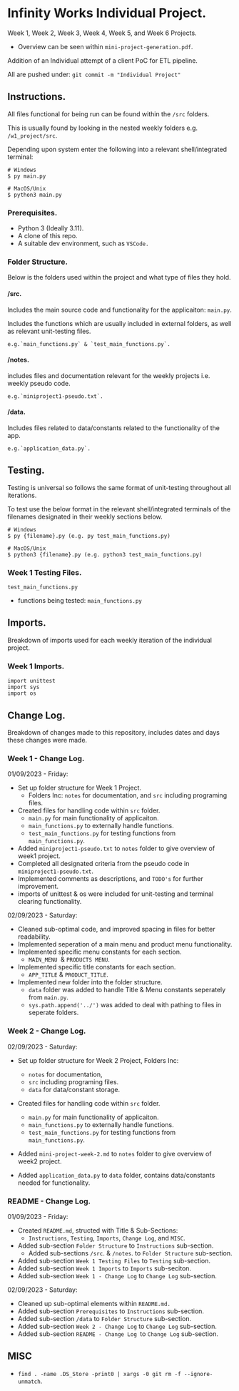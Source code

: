# Infinity Works Individual Project.

Week 1, Week 2, Week 3, Week 4, Week 5, and Week 6 Projects.

* Overview can be seen within `mini-project-generation.pdf`.

Addition of an Individual attempt of a client PoC for ETL pipeline.

All are pushed under: `git commit -m "Individual Project"`

## Instructions.

All files functional for being run can be found within the `/src` folders.

This is usually found by looking in the nested weekly folders e.g. `/w1_project/src`.

Depending upon system enter the following into a relevant shell/integrated terminal:

```
# Windows
$ py main.py

# MacOS/Unix
$ python3 main.py
```

### Prerequisites.

* Python 3 (Ideally 3.11).
* A clone of this repo.
* A suitable dev environment, such as `VSCode.`

### Folder Structure.

Below is the folders used within the project and what type of files they hold.

#### /src.

Includes the main source code and functionality for the applicaiton: `main.py`.

Includes the functions which are usually included in external folders, as well as relevant unit-testing files.

    e.g.`main_functions.py` & `test_main_functions.py`.

#### /notes.

includes files and documentation relevant for the weekly projects i.e. weekly pseudo code.

    e.g.`miniproject1-pseudo.txt`.

#### /data.

Includes files related to data/constants related to the functionality of the app.

    e.g.`application_data.py`.

## Testing.

Testing is universal so follows the same format of unit-testing throughout all iterations.

To test use the below format in the relevant shell/integrated terminals of the filenames designated in their weekly sections below.

```
# Windows
$ py {filename}.py (e.g. py test_main_functions.py)

# MacOS/Unix
$ python3 {filename}.py (e.g. python3 test_main_functions.py)
```

### Week 1 Testing Files.

`test_main_functions.py`

* functions being tested: `main_functions.py`

## Imports.

Breakdown of imports used for each weekly iteration of the individual project.

### Week 1 Imports.

```
import unittest
import sys
import os
```

## Change Log.

Breakdown of changes made to this repository, includes dates and days these changes were made.

### Week 1 - Change Log.

01/09/2023 - Friday:

* Set up folder structure for Week 1 Project.
  * Folders Inc: `notes` for documentation, and `src` including programing files.
* Created files for handling code within `src` folder.
  * `main.py` for main functionality of applicaiton.
  * `main_functions.py` to externally handle functions.
  * `test_main_functions.py` for testing functions from `main_functions.py`.
* Added `miniproject1-pseudo.txt` to `notes` folder to give overview of week1 project.
* Completed all designated criteria from the pseudo code in `miniproject1-pseudo.txt`.
* Implemented comments as descriptions, and `TODO's` for further improvement.
* imports of unittest & os were included for unit-testing and terminal clearing functionality.

02/09/2023 - Saturday:

* Cleaned sub-optimal code, and improved spacing in files for better readability.
* Implemented seperation of a main menu and product menu functionality.
* Implemented specific menu constants for each section.
  * `MAIN_MENU `& `PRODUCTS MENU`.
* Implemented specific title constants for each section.
  * `APP_TITLE` & `PRODUCT_TITLE`.
* Implemented new folder into the folder structure.
  * `data` folder was added to handle Title & Menu constants seperately from `main.py`.
  * `sys.path.append('../')` was added to deal with pathing to files in seperate folders.

### Week 2 - Change Log.

02/09/2023 - Saturday:

* Set up folder structure for Week 2 Project, Folders Inc:

  * `notes` for documentation,
  * `src` including programing files.
  * `data` for data/constant storage.
* Created files for handling code within `src` folder.

  * `main.py` for main functionality of applicaiton.
  * `main_functions.py` to externally handle functions.
  * `test_main_functions.py` for testing functions from `main_functions.py`.
* Added `mini-project-week-2.md` to `notes` folder to give overview of week2 project.
* Added `application_data.py` to `data` folder, contains data/constants needed for functionality.


### README - Change Log.

01/09/2023 - Friday:

* Created `README.md`, structed with Title & Sub-Sections:
  * `Instructions`, `Testing`, `Imports`, `Change Log`, and `MISC`.
* Added sub-section `Folder Structure` to `Instructions` sub-section.
  * Added sub-sections `/src`. & `/notes`. to `Folder Structure` sub-section.
* Added sub-section `Week 1 Testing Files` to `Testing` sub-section.
* Added sub-section `Week 1 Imports` to `Imports` sub-seciton.
* Added sub-section `Week 1 - Change Log` to  `Change Log` sub-section.

02/09/2023 - Saturday:

* Cleaned up sub-optimal elements within `README.md.`
* Added sub-section `Prerequisites` to `Instructions` sub-section.
* Added sub-section `/data` to `Folder Structure` sub-section.
* Added sub-section `Week 2 - Change Log` to `Change Log` sub-section.
* Added sub-section `README - Change Log `to `Change Log` sub-section.

## MISC

* `find . -name .DS_Store -print0 | xargs -0 git rm -f --ignore-unmatch`.
